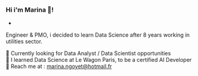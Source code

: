 ### Hi i'm Marina 👋!
-

<!--
**mngoyet/mngoyet** is a ✨ _special_ ✨ repository because its `README.md` (this file) appears on your GitHub profile.

-->
Engineer & PMO, i decided to learn Data Science after 8 years working in utilities sector. 

🔭 Currently looking for Data Analyst / Data Scientist opportunities  <br/>
🚋 I learned Data Science at Le Wagon Paris, to be a certified AI Developer  <br/>
📧 Reach me at : marina.ngoyet@hotmail.fr  <br/>
